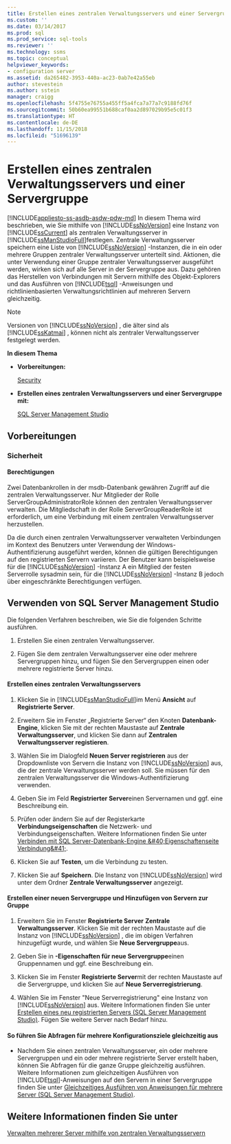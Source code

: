 ```yaml
---
title: Erstellen eines zentralen Verwaltungsservers und einer Servergruppe | Microsoft-Dokumentation
ms.custom: ''
ms.date: 03/14/2017
ms.prod: sql
ms.prod_service: sql-tools
ms.reviewer: ''
ms.technology: ssms
ms.topic: conceptual
helpviewer_keywords:
- configuration server
ms.assetid: da265482-3953-440a-ac23-0ab7e42a55eb
author: stevestein
ms.author: sstein
manager: craigg
ms.openlocfilehash: 5f4755e76755a455ff5a4fca7a77a7c9188fd76f
ms.sourcegitcommit: 50b60ea99551b688caf0aa2d897029b95e5c01f3
ms.translationtype: HT
ms.contentlocale: de-DE
ms.lasthandoff: 11/15/2018
ms.locfileid: "51696139"
---
```

# <a name="create-a-central-management-server-and-server-group"></a>Erstellen eines zentralen Verwaltungsservers und einer Servergruppe
[!INCLUDE[appliesto-ss-asdb-asdw-pdw-md](../../includes/appliesto-ss-asdb-asdw-pdw-md.md)]
  In diesem Thema wird beschrieben, wie Sie mithilfe von [!INCLUDE[ssNoVersion](../../includes/ssnoversion-md.md)] eine Instanz von [!INCLUDE[ssCurrent](../../includes/sscurrent-md.md)] als zentralen Verwaltungsserver in [!INCLUDE[ssManStudioFull](../../includes/ssmanstudiofull-md.md)]festlegen. Zentrale Verwaltungsserver speichern eine Liste von [!INCLUDE[ssNoVersion](../../includes/ssnoversion-md.md)] -Instanzen, die in ein oder mehrere Gruppen zentraler Verwaltungsserver unterteilt sind. Aktionen, die unter Verwendung einer Gruppe zentraler Verwaltungsserver ausgeführt werden, wirken sich auf alle Server in der Servergruppe aus. Dazu gehören das Herstellen von Verbindungen mit Servern mithilfe des Objekt-Explorers und das Ausführen von [!INCLUDE[tsql](../../includes/tsql-md.md)] -Anweisungen und richtlinienbasierten Verwaltungsrichtlinien auf mehreren Servern gleichzeitig.  
  
> [!NOTE]  
>  Versionen von [!INCLUDE[ssNoVersion](../../includes/ssnoversion-md.md)] , die älter sind als [!INCLUDE[ssKatmai](../../includes/sskatmai-md.md)] , können nicht als zentraler Verwaltungsserver festgelegt werden.  
  
 **In diesem Thema**  
  
-   **Vorbereitungen:**  
  
     [Security](#Security)  
  
-   **Erstellen eines zentralen Verwaltungsservers und einer Servergruppe mit:**  
  
     [SQL Server Management Studio](#SSMSProcedure)  
  
##  <a name="BeforeYouBegin"></a> Vorbereitungen  
  
###  <a name="Security"></a> Sicherheit  
  
####  <a name="Permissions"></a> Berechtigungen  
 Zwei Datenbankrollen in der msdb-Datenbank gewähren Zugriff auf die zentralen Verwaltungsserver. Nur Mitglieder der Rolle ServerGroupAdministratorRole können den zentralen Verwaltungsserver verwalten. Die Mitgliedschaft in der Rolle ServerGroupReaderRole ist erforderlich, um eine Verbindung mit einem zentralen Verwaltungsserver herzustellen.  
  
 Da die durch einen zentralen Verwaltungsserver verwalteten Verbindungen im Kontext des Benutzers unter Verwendung der Windows-Authentifizierung ausgeführt werden, können die gültigen Berechtigungen auf den registrierten Servern variieren. Der Benutzer kann beispielsweise für die [!INCLUDE[ssNoVersion](../../includes/ssnoversion-md.md)] -Instanz A ein Mitglied der festen Serverrolle sysadmin sein, für die [!INCLUDE[ssNoVersion](../../includes/ssnoversion-md.md)] -Instanz B jedoch über eingeschränkte Berechtigungen verfügen.  
  
##  <a name="SSMSProcedure"></a> Verwenden von SQL Server Management Studio  
 Die folgenden Verfahren beschreiben, wie Sie die folgenden Schritte ausführen.  
  
1.  Erstellen Sie einen zentralen Verwaltungsserver.  
  
2.  Fügen Sie dem zentralen Verwaltungsserver eine oder mehrere Servergruppen hinzu, und fügen Sie den Servergruppen einen oder mehrere registrierte Server hinzu.  
  
#### <a name="create-a-central-management-server"></a>Erstellen eines zentralen Verwaltungsservers  
  
1.  Klicken Sie in [!INCLUDE[ssManStudioFull](../../includes/ssmanstudiofull-md.md)]im Menü **Ansicht** auf **Registrierte Server**.  
  
2.  Erweitern Sie im Fenster „Registrierte Server“ den Knoten **Datenbank-Engine**, klicken Sie mit der rechten Maustaste auf **Zentrale Verwaltungsserver**, und klicken Sie dann auf **Zentralen Verwaltungsserver registieren**.  
  
3.  Wählen Sie im Dialogfeld **Neuen Server registrieren** aus der Dropdownliste von Servern die Instanz von [!INCLUDE[ssNoVersion](../../includes/ssnoversion-md.md)] aus, die der zentrale Verwaltungsserver werden soll. Sie müssen für den zentralen Verwaltungsserver die Windows-Authentifizierung verwenden.  
  
4.  Geben Sie im Feld **Registrierter Server**einen Servernamen und ggf. eine Beschreibung ein.  
  
5.  Prüfen oder ändern Sie auf der Registerkarte **Verbindungseigenschaften** die Netzwerk- und Verbindungseigenschaften. Weitere Informationen finden Sie unter [Verbinden mit SQL Server-Datenbank-Engine &amp;#40;Eigenschaftenseite Verbindung&amp;#41;](https://msdn.microsoft.com/library/edc1143c-6a47-4b02-92ab-441bdea8ea8a).  
  
6.  Klicken Sie auf **Testen**, um die Verbindung zu testen.  
  
7.  Klicken Sie auf **Speichern**. Die Instanz von [!INCLUDE[ssNoVersion](../../includes/ssnoversion-md.md)] wird unter dem Ordner **Zentrale Verwaltungsserver** angezeigt.  
  
#### <a name="create-a-new-server-group-and-add-servers-to-the-group"></a>Erstellen einer neuen Servergruppe und Hinzufügen von Servern zur Gruppe  
  
1.  Erweitern Sie im Fenster **Registrierte Server** **Zentrale Verwaltungsserver**. Klicken Sie mit der rechten Maustaste auf die Instanz von [!INCLUDE[ssNoVersion](../../includes/ssnoversion-md.md)] , die im obigen Verfahren hinzugefügt wurde, und wählen Sie **Neue Servergruppe**aus.  
  
2.  Geben Sie in **-Eigenschaften für neue Servergruppe**einen Gruppennamen und ggf. eine Beschreibung ein.  
  
3.  Klicken Sie im Fenster **Registrierte Server**mit der rechten Maustaste auf die Servergruppe, und klicken Sie auf **Neue Serverregistrierung**.  
  
4.  Wählen Sie im Fenster "Neue Serverregistrierung" eine Instanz von [!INCLUDE[ssNoVersion](../../includes/ssnoversion-md.md)] aus. Weitere Informationen finden Sie unter [Erstellen eines neu registrierten Servers &#40;SQL Server Management Studio&#41;](../../tools/sql-server-management-studio/create-a-new-registered-server-sql-server-management-studio.md). Fügen Sie weitere Server nach Bedarf hinzu.  
  
#### <a name="to-execute-queries-against-several-configuration-targets-at-the-same-time"></a>So führen Sie Abfragen für mehrere Konfigurationsziele gleichzeitig aus  
  
-   Nachdem Sie einen zentralen Verwaltungsserver, ein oder mehrere Servergruppen und ein oder mehrere registrierte Server erstellt haben, können Sie Abfragen für die ganze Gruppe gleichzeitig ausführen. Weitere Informationen zum gleichzeitigen Ausführen von [!INCLUDE[tsql](../../includes/tsql-md.md)]-Anweisungen auf den Servern in einer Servergruppe finden Sie unter [Gleichzeitiges Ausführen von Anweisungen für mehrere Server &#40;SQL Server Management Studio&#41;](../../tools/sql-server-management-studio/execute-statements-against-multiple-servers-simultaneously.md).  
  
## <a name="see-also"></a>Weitere Informationen finden Sie unter  
 [Verwalten mehrerer Server mithilfe von zentralen Verwaltungsservern](../../relational-databases/administer-multiple-servers-using-central-management-servers.md)  
  
  
